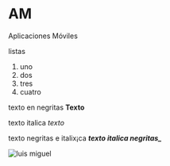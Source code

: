 # AM
Aplicaciones Móviles

listas 
1. uno
2. dos
3. tres
4. cuatro

texto en negritas
**Texto**

texto italica
_texto_

texto negritas e italix¡ca
***texto italica negritas_***

![luis miguel](https://github.com/user-attachments/assets/9e7a7ec1-f612-4914-917d-77c7b9e1214f)

